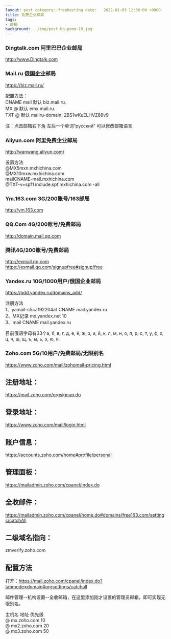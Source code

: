 ```yaml
---
layout: post category: freehosting date:   2022-01-03 12:50:00 +0800
title: 免费企业邮局
tags:
- 邮箱
background: ../img/post-bg-poem-19.jpg
---
```



### Dingtalk.com 阿里巴巴企业邮局
http://www.Dingtalk.com

### Mail.ru 俄国企业邮局
https://biz.mail.ru/

配置方法：<br>
CNAME mail 默认 biz.mail.ru.<br>
MX @ 默认 emx.mail.ru.<br>
TXT @ 默认 mailru-domain: 2BS1wKuELHVZ86v9<br>

注：点击邮箱右下角 左后一个单词“русский” 可以修改邮箱语言<br>

### Aliyun.com 阿里免费企业邮局
http://wanwang.aliyun.com/

设置方法<br>
@MX5mxn.mxhichina.com<br>
@MX10mxw.mxhichina.com<br>
mailCNAME-mail.mxhichina.com<br>
@TXT-v=spf1 include:spf.mxhichina.com -all<br>

### Ym.163.com 3G/200账号/163邮局
http://ym.163.com


### QQ.Com 4G/200账号/免费邮局
http://domain.mail.qq.com

### 腾讯4G/200账号/免费邮局
http://exmail.qq.com<br>
https://exmail.qq.com/signupfree#signup/free

### Yandex.ru 10G/1000用户/俄国企业邮局
https://pdd.yandex.ru/domains_add/

注册方法<br>
1、yamail-c5caf92204a1 CNAME mail.yandex.ru<br>
2、MX记录 mx.yandex.net 10<br>
3、mail CNAME mail.yandex.ru<br>

目前俄语字母有33个а, б, в, г, д, е, ё, ж, з, и, й, к, л, м, н, о, п, р, с, т, у, ф, х, ц, ч, ш, щ, ъ, ы, ь, э, ю, я.<br>


### Zoho.com 5G/10用户/免费邮局/无限别名


https://www.zoho.com/mail/zohomail-pricing.html<br>
## 注册地址：
https://mail.zoho.com/orgsignup.do<br>
## 登录地址：
https://www.zoho.com/mail/login.html<br>
## 账户信息：
https://accounts.zoho.com/home#profile/personal<br>
## 管理面板：
https://mailadmin.zoho.com/cpanel/index.do<br>
## 全收邮件：
https://mailadmin.zoho.com/cpanel/home.do#domains/free163.com/settings/catchAll<br>
## 二级域名指向：
zmverify.zoho.com<br>

## 配置方法
打开：https://mail.zoho.com/cpanel/index.do?tabmode=domain#orgsettings/catchall

邮件管理--机构设置--全收邮箱，在这里添加刚才设置的管理员邮箱，即可实现无限别名。

主机名	地址	优先级<br>
@	mx.zoho.com	10<br>
@	mx2.zoho.com	20<br>
@	mx3.zoho.com	50<br>
